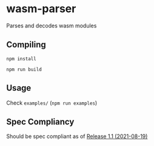 # wasm-parser

Parses and decodes wasm modules

## Compiling
```
npm install

npm run build
```

## Usage
Check `examples/` (`npm run examples`)

## Spec Compliancy
Should be spec compliant as of [Release 1.1 (2021-08-19)](https://webassembly.github.io/spec/core/_download/WebAssembly.pdf)
